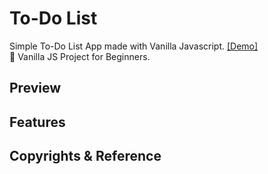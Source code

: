 # To-Do List

Simple To-Do List App made with Vanilla Javascript. [[Demo]](https://coach-oox.github.io/vanilla-todo-list/)  
🎈 Vanilla JS Project for Beginners.

## Preview

## Features

## Copyrights & Reference
